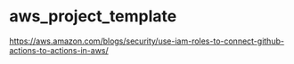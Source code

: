 # aws_project_template

https://aws.amazon.com/blogs/security/use-iam-roles-to-connect-github-actions-to-actions-in-aws/